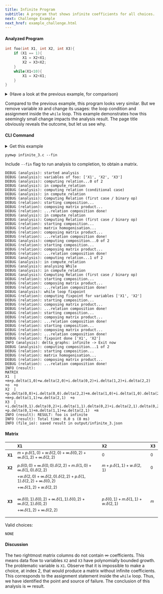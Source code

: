 ```yaml
---
title: Infinite Program
subtitle: A program that shows infinite coefficients for all choices.
next: Challenge Example
next_href: example_challenge.html
---
```


#### Analyzed Program

```c
int foo(int X1, int X2, int X3){
    if (X1 == 1){
        X1 = X2+X1;
        X2 = X3+X2;
    }
    while(X1<10){
        X1 = X2+X1;
    }
}
```


<details>
<summary>(Have a look at the previous example, for comparison)</summary>

```c
int foo(int X0, int X1, int X2, int X3){
    if (X1 == 1){
        X1 = X2+X1;
        X2 = X3+X2;
    }
    while(X0<10){
        X0 = X1+X2;
    }
}
```
</details>

Compared to the previous example, this program looks very similar.
But we remove variable `X0` and change its usages: the loop condition and assignment inside the `while` loop.
This example demonstrates how this seemingly small change impacts the analysis result. 
The page title obviously reveals the outcome, but let us see why.

#### CLI Command

<details>
<summary>Get this example</summary>

```console
wget https://raw.githubusercontent.com/statycc/pymwp/main/c_files/infinite/infinite_3.c
```
</details>

<pre class="console">
<a class="btn btn-outline-light" data-bs-toggle="collapse" href="#outputLog" role="button" aria-expanded="false" aria-controls="outputLog"><i class="bi bi-play-fill"></i></a><code>pymwp infinite_3.c --fin</code>
</pre>

Include `--fin` flag to run analysis to completion, to obtain a matrix.

<div class="collapse" id="outputLog"><div class="card card-body">

```
DEBUG (analysis): started analysis
DEBUG (analysis): variables of foo: ['X1', 'X2', 'X3']
DEBUG (analysis): computing relation...0 of 2
DEBUG (analysis): in compute_relation
DEBUG (analysis): computing relation (conditional case)
DEBUG (analysis): in compute_relation
DEBUG (analysis): Computing Relation (first case / binary op)
DEBUG (relation): starting composition...
DEBUG (relation): composing matrix product...
DEBUG (relation): ...relation composition done!
DEBUG (analysis): in compute_relation
DEBUG (analysis): Computing Relation (first case / binary op)
DEBUG (relation): starting composition...
DEBUG (relation): matrix homogenisation...
DEBUG (relation): composing matrix product...
DEBUG (relation): ...relation composition done!
DEBUG (analysis): computing composition...0 of 2
DEBUG (relation): starting composition...
DEBUG (relation): composing matrix product...
DEBUG (relation): ...relation composition done!
DEBUG (analysis): computing relation...1 of 2
DEBUG (analysis): in compute_relation
DEBUG (analysis): analysing While
DEBUG (analysis): in compute_relation
DEBUG (analysis): Computing Relation (first case / binary op)
DEBUG (relation): starting composition...
DEBUG (relation): composing matrix product...
DEBUG (relation): ...relation composition done!
DEBUG (analysis): while loop fixpoint
DEBUG (relation): computing fixpoint for variables ['X1', 'X2']
DEBUG (relation): starting composition...
DEBUG (relation): composing matrix product...
DEBUG (relation): ...relation composition done!
DEBUG (relation): starting composition...
DEBUG (relation): composing matrix product...
DEBUG (relation): ...relation composition done!
DEBUG (relation): starting composition...
DEBUG (relation): composing matrix product...
DEBUG (relation): ...relation composition done!
DEBUG (relation): fixpoint done ['X1', 'X2']
INFO (analysis): delta_graphs: infinite -> Exit now
DEBUG (analysis): computing composition...1 of 2
DEBUG (relation): starting composition...
DEBUG (relation): matrix homogenisation...
DEBUG (relation): composing matrix product...
DEBUG (relation): ...relation composition done!
INFO (result): 
MATRIX
X1  |  +m+p.delta(1,0)+w.delta(2,0)+i.delta(0,2)+i.delta(1,2)+i.delta(2,2)  +o  +o
X2  |  +p.delta(0,0)+i.delta(0,0).delta(2,2)+m.delta(1,0)+i.delta(1,0).delta(2,2)+w.delta(2,0)+i.delta(2,0).delta(2,2)+p.delta(1,1).delta(2,2)+i.delta(0,2)+i.delta(1,2)+w.delta(2,2)  +m+p.delta(1,1)+w.delta(2,1)  +o
X3  |  +i.delta(0,1).delta(0,2)+i.delta(1,1).delta(0,2)+i.delta(2,1).delta(0,2)+i.delta(1,2)+i.delta(2,2)  +p.delta(0,1)+m.delta(1,1)+w.delta(2,1)  +m
INFO (result): RESULT: foo is infinite
INFO (result): Total time: 0.0 s (8 ms)
INFO (file_io): saved result in output/infinite_3.json
```
</div></div>

#### Matrix

<style>table tr td > span.math {font-size: 80%;}</style>

|          | `X1`                                                                                           | `X2`                                        | `X3`  |
|----------|:-----------------------------------------------------------------------------------------------|:--------------------------------------------|:------|
| **`X1`** | $m+p.\delta(1,0)+w.\delta(2,0)+\infty.\delta(0,2)+\infty.\delta(1,2)+\infty.\delta(2,2)$       | $0$                                         | $0$   |
|          |                                                                                                |                                             |       |
| **`X2`** | $p.\delta(0,0)+\infty.\delta(0,0).\delta(2,2)+m.\delta(1,0)+\infty.\delta(1,0).\delta(2,2)$    | $m+p.\delta(1,1)+w.\delta(2,1)$             | $0$   |
|          | $+w.\delta(2,0)+\infty.\delta(2,0).\delta(2,2)+p.\delta(1,1).\delta(2,2)+\infty.\delta(0,2)$   |                                             |       |
|          | $+\infty.\delta(1,2)+w.\delta(2,2)$                                                            |                                             |       |
|          |                                                                                                |                                             |       |
|          |                                                                                                |                                             |       |
|          |                                                                                                |                                             |       |
| **`X3`** | $\infty.\delta(0,1).\delta(0,2)+\infty.\delta(1,1).\delta(0,2)+\infty.\delta(2,1).\delta(0,2)$ | $p.\delta(0,1)+m.\delta(1,1)+w.\delta(2,1)$ | $m$   |
|          | $+\infty.\delta(1,2)+\infty.\delta(2,2)$                                                       |                                             |       |
|          |                                                                                                |                                             |       |
|          |                                                                                                |                                             |       |

Valid choices:

```
NONE
```


#### Discussion

The two rightmost matrix columns do not contain $\infty$ coefficients. 
This means data flow to variables `X2` and `X3` have polynomially bounded growth.
The problematic variable is `X1`.
Observe that it is impossible to make a choice, at index 2, that would produce a matrix without infinite coefficients.
This corresponds to the assignment statement inside the `while` loop. 
Thus, we have identified the point and source of failure. 
The conclusion of this analysis is $\infty$ result. 